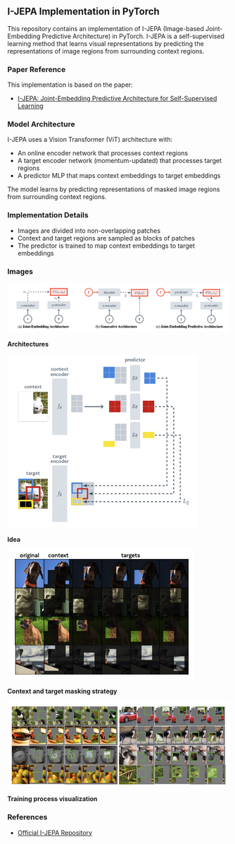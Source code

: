 ## I-JEPA Implementation in PyTorch

This repository contains an implementation of I-JEPA (Image-based Joint-Embedding Predictive Architecture) in PyTorch. I-JEPA is a self-supervised learning method that learns visual representations by predicting the representations of image regions from surrounding context regions.

### Paper Reference

This implementation is based on the paper:
- [I-JEPA: Joint-Embedding Predictive Architecture for Self-Supervised Learning](https://arxiv.org/pdf/2301.08243)

### Model Architecture

I-JEPA uses a Vision Transformer (ViT) architecture with:
- An online encoder network that processes context regions
- A target encoder network (momentum-updated) that processes target regions
- A predictor MLP that maps context embeddings to target embeddings

The model learns by predicting representations of masked image regions from surrounding context regions.

### Implementation Details

- Images are divided into non-overlapping patches
- Context and target regions are sampled as blocks of patches
- The predictor is trained to map context embeddings to target embeddings

### Images

![I-JEPA Illustration 1](assets/img1.png)

**Architectures**

![I-JEPA Illustration 2](assets/img2.png)

**Idea**

![I-JEPA Illustration 3](assets/img3.png)

**Context and target masking strategy**

![I-JEPA Illustration 4](assets/img4.png)

**Training process visualization**

### References

- [Official I-JEPA Repository](https://github.com/facebookresearch/ijepa)
